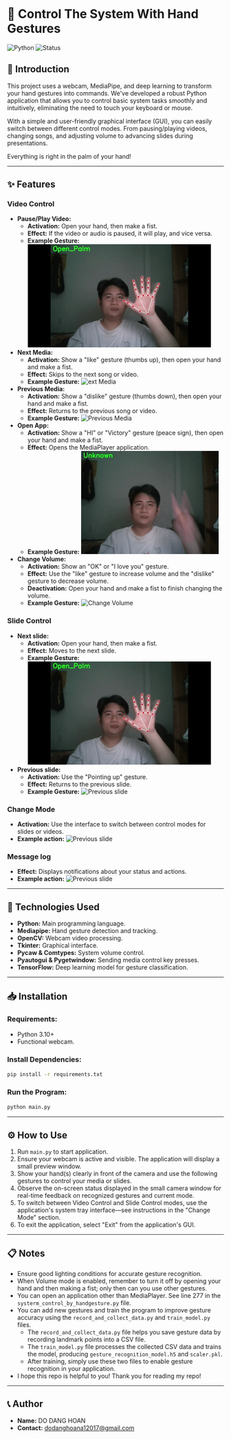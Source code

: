 # 👋 Control The System With Hand Gestures
![Python](https://img.shields.io/badge/python-3.10%2B-blue)
![Status](https://img.shields.io/badge/status-active-brightgreen)

## 📖 Introduction
This project uses a webcam, MediaPipe, and deep learning to transform your hand gestures into commands. We've developed a robust Python application that allows you to control basic system tasks smoothly and intuitively, eliminating the need to touch your keyboard or mouse.

With a simple and user-friendly graphical interface (GUI), you can easily switch between different control modes. From pausing/playing videos, changing songs, and adjusting volume to advancing slides during presentations.

Everything is right in the palm of your hand!

---

## ✨ Features
### Video Control
- **Pause/Play Video:**  
   - **Activation:** Open your hand, then make a fist.  
   - **Effect:** If the video or audio is paused, it will play, and vice versa.
   - **Example Gesture:**
   ![Pause/Play Video](assets/action_1.gif)
- **Next Media:**  
   - **Activation:** Show a "like" gesture (thumbs up), then open your hand and make a fist.  
   - **Effect:** Skips to the next song or video.
   - **Example Gesture:**
   ![ext Media](assets/action_2.gif)
- **Previous Media:**  
   - **Activation:** Show a "dislike" gesture (thumbs down), then open your hand and make a fist.  
   - **Effect:** Returns to the previous song or video.
   - **Example Gesture:**
   ![Previous Media](assets/action_3.gif)
- **Open App:**  
   - **Activation:** Show a "HI" or "Victory" gesture (peace sign), then open your hand and make a fist.  
   - **Effect:** Opens the MediaPlayer application.
   - **Example Gesture:**
   ![Open App](assets/action_4.gif)
- **Change Volume:**  
   - **Activation:** Show an "OK" or "I love you" gesture.  
   - **Effect:** Use the "like" gesture to increase volume and the "dislike" gesture to decrease volume.  
   - **Deactivation:** Open your hand and make a fist to finish changing the volume.
   - **Example Gesture:**
   ![Change Volume](assets/action_5.gif)

### Slide Control
- **Next slide:**  
   - **Activation:** Open your hand, then make a fist.  
   - **Effect:** Moves to the next slide.
   - **Example Gesture:**
   ![Next slide](assets/action_1.gif)
- **Previous slide:**  
   - **Activation:** Use the "Pointing up" gesture.  
   - **Effect:** Returns to the previous slide.
   - **Example Gesture:**
   ![Previous slide](assets/action_6.gif)

### Change Mode
- **Activation:** Use the interface to switch between control modes for slides or videos.
- **Example action:** 
![Previous slide](assets/action_7.gif)

### Message log
- **Effect:** Displays notifications about your status and actions.
- **Example action:** 
![Previous slide](assets/video_1.gif)

---

## 🚀 Technologies Used
- **Python:** Main programming language.
- **Mediapipe:** Hand gesture detection and tracking.
- **OpenCV:** Webcam video processing.
- **Tkinter:** Graphical interface.
- **Pycaw & Comtypes:** System volume control.
- **Pyautogui & Pygetwindow:** Sending media control key presses.
- **TensorFlow:** Deep learning model for gesture classification.

---

## 📥 Installation
### Requirements:
- Python 3.10+
- Functional webcam.

### Install Dependencies:
```bash
pip install -r requirements.txt
```

### Run the Program:
```bash
python main.py
```

---

## ⚙️ How to Use
1. Run `main.py` to start application.
2. Ensure your webcam is active and visible. The application will display a small preview window.
3. Show your hand(s) clearly in front of the camera and use the following gestures to control your media or slides.
4. Observe the on-screen status displayed in the small camera window for real-time feedback on recognized gestures and current mode.
5. To switch between Video Control and Slide Control modes, use the application's system tray interface—see instructions in the "Change Mode" section.
6. To exit the application, select "Exit" from the application's GUI.
---

## 📋 Notes
- Ensure good lighting conditions for accurate gesture recognition.
- When Volume mode is enabled, remember to turn it off by opening your hand and then making a fist; only then can you use other gestures.
- You can open an application other than MediaPlayer. See line 277 in the `systerm_control_by_handgesture.py` file.
- You can add new gestures and train the program to improve gesture accuracy using the `record_and_collect_data.py` and `train_model.py` files.
   - The `record_and_collect_data.py` file helps you save gesture data by recording landmark points into a CSV file.
   - The `train_model.py` file processes the collected CSV data and trains the model, producing `gesture_recognition_model.h5` and `scaler.pkl`.
   - After training, simply use these two files to enable gesture recognition in your application.
- I hope this repo is helpful to you! Thank you for reading my repo!

---

## 📞 Author
- **Name:** DO DANG HOAN
- **Contact:** dodanghoana12017@gmail.com
